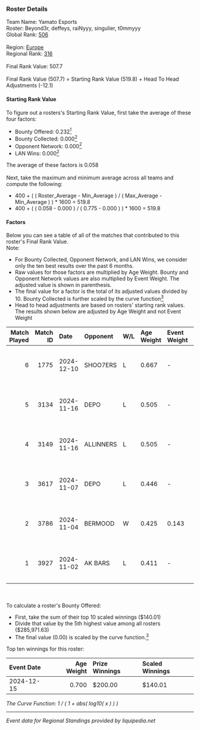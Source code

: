 ### Roster Details<br />
Team Name: Yamato Esports<br />
Roster: Beyond3r, deffeys, raiNyyy, singulier, t0mmyyy<br />
Global Rank: [506](../../standings_global_2025_02_28.md)<br />
<br />
Region: [Europe]( ../../standings_europe_2025_02_28.md)<br />
Regional Rank: [316]( ../../standings_europe_2025_02_28.md)<br />
<br />
Final Rank Value:  507.7<br />
<br />
Final Rank Value (507.7) = Starting Rank Value (519.8) + Head To Head Adjustments (-12.1)<br />

#### Starting Rank Value<br />
To figure out a rosters's Starting Rank Value, first take the average of these four factors:<br />
- Bounty Offered: 0.232[<sup>1</sup>](#table2)
- Bounty Collected: 0.000[<sup>2</sup>](#table1)
- Opponent Network: 0.000[<sup>2</sup>](#table1)
- LAN Wins: 0.000[<sup>2</sup>](#table1)

The average of these factors is 0.058<br />
<br />
Next, take the maximum and minimum average across all teams and compute the following:<br />
- 400 + ( ( Roster_Average - Min_Average ) / ( Max_Average - Min_Average ) ) * 1600 = 519.8
- 400 + ( ( 0.058 - 0.000 ) / ( 0.775 - 0.000 ) ) * 1600 = 519.8


#### Factors<br />
Below you can see a table of all of the matches that contributed to this roster's Final Rank Value.<br />
Note:<br />

- For Bounty Collected, Opponent Network, and LAN Wins, we consider only the ten best results over the past 6 months.
- Raw values for those factors are multiplied by Age Weight. Bounty and Opponent Network values are also multiplied by Event Weight. The adjusted value is shown in parenthesis.
- The final value for a factor is the total of its adjusted values divided by 10. Bounty Collected is further scaled by the curve function[<sup>3</sup>](#curveFunction)
- Head to head adjustments are based on rosters' starting rank values. The results shown below are adjusted by Age Weight and not Event Weight
<span id="table1"></span><br />


| Match Played | Match ID | Date       | Opponent  | W/L | Age Weight | Event Weight | Bounty Collected | Opponent Network | LAN Wins  | H2H Adj. | Roster                                         |
| -: | -: | :- | :- | :- | :- | :- | :- | :- | :- | -: | :- |
|            6 |     1775 | 2024-12-10 | SHOO7ERS  | L   | 0.667      | -            | -                | -                | -         |    -6.71 | Beyond3r, deffeys, raiNyyy, singulier, t0mmyyy |
|            5 |     3134 | 2024-11-16 | DEPO      | L   | 0.505      | -            | -                | -                | -         |    -2.80 | deffeys, raiNyyy, saywin, singulier, t0mmyyy   |
|            4 |     3149 | 2024-11-16 | ALLINNERS | L   | 0.505      | -            | -                | -                | -         |    -3.27 | deffeys, raiNyyy, saywin, singulier, t0mmyyy   |
|            3 |     3617 | 2024-11-07 | DEPO      | L   | 0.446      | -            | -                | -                | -         |    -2.48 | Beyond3r, deffeys, kaelz7z, raiNyyy, t0mmyyy   |
|            2 |     3786 | 2024-11-04 | BERMOOD   | W   | 0.425      | 0.143        | 0.000 (0.000)    | 0.009 (0.001)    | 0 (0.000) |     4.67 | Beyond3r, deffeys, kaelz7z, raiNyyy, t0mmyyy   |
|            1 |     3927 | 2024-11-02 | AK BARS   | L   | 0.411      | -            | -                | -                | -         |    -1.55 | Beyond3r, deffeys, kaelz7z, raiNyyy, t0mmyyy   |

<br />
<span id="table2"></span><br />
To calculate a roster's Bounty Offered:<br />

- First, take the sum of their top 10 scaled winnings ($140.01)
- Divide that value by the 5th highest value among all rosters ($285,971.63)
- The final value (0.00) is scaled by the curve function.[<sup>3</sup>](#curveFunction)

Top ten winnings for this roster:<br />

| Event Date | Age Weight | Prize Winnings | Scaled Winnings |
| :- | -: | :- | :- |
| 2024-12-15 |      0.700 | $200.00        | $140.01         |


<span id="curveFunction"></span>_The Curve Function: 1 / ( 1 + abs( log10( x ) ) )_<br />

---
_Event data for Regional Standings provided by liquipedia.net_<br />
